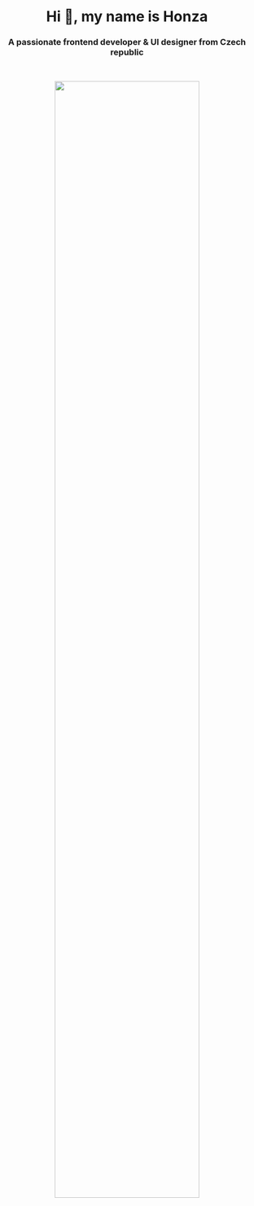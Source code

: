 <h1 align="center">Hi 👋, my name is Honza</h1>
<h3 align="center">A passionate frontend developer & UI designer from Czech republic</h3>
<br/>
<p align="center">
<img src="https://technical.ly/wp-content/uploads/2015/12/17872393499_c2ebdd8f4c_k-e1449073427235.jpg" width="75%"/></p>
